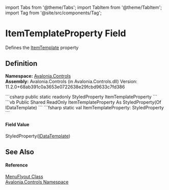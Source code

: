 import Tabs from '@theme/Tabs'; 
import TabItem from '@theme/TabItem'; 
import Tag from '@site/src/components/Tag'; 

# ItemTemplateProperty Field


Defines the <a href="P_Avalonia_Controls_MenuFlyout_ItemTemplate">ItemTemplate</a> property



## Definition
**Namespace:** <a href="N_Avalonia_Controls">Avalonia.Controls</a>  
**Assembly:** Avalonia.Controls (in Avalonia.Controls.dll) Version: 11.2.0+68ab391c0a3653e0722638e29fcbd9633c7fd386

<Tabs groupId="api-code-preview">
<TabItem value="csharp" label="C#">
```csharp
public static readonly StyledProperty<IDataTemplate?> ItemTemplateProperty
```
</TabItem>
<TabItem value="vb" label="VB">
```vb
Public Shared ReadOnly ItemTemplateProperty As StyledProperty(Of IDataTemplate)
```
</TabItem>
<TabItem value="fsharp" label="F#">
```fsharp
static val ItemTemplateProperty: StyledProperty<IDataTemplate>
```
</TabItem>
</Tabs>



#### Field Value
StyledProperty(<a href="T_Avalonia_Controls_Templates_IDataTemplate">IDataTemplate</a>)

## See Also


#### Reference
<a href="T_Avalonia_Controls_MenuFlyout">MenuFlyout Class</a>  
<a href="N_Avalonia_Controls">Avalonia.Controls Namespace</a>  
